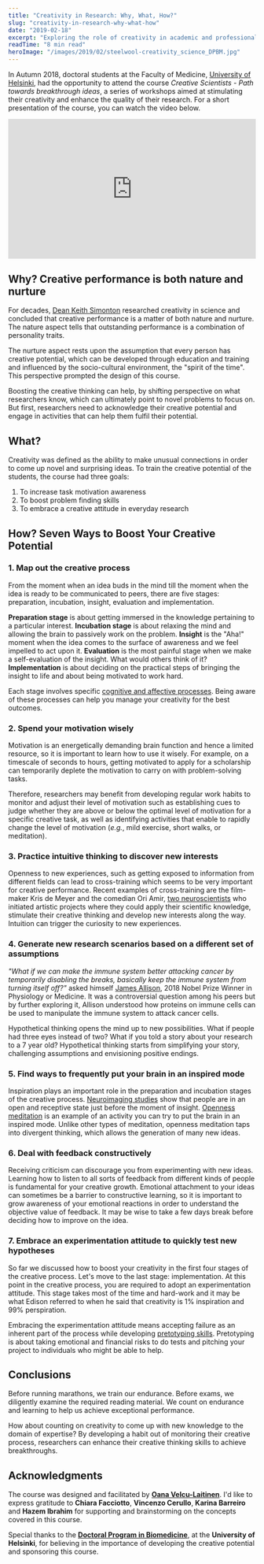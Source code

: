 ```yaml
---
title: "Creativity in Research: Why, What, How?"
slug: "creativity-in-research-why-what-how"
date: "2019-02-18"
excerpt: "Exploring the role of creativity in academic and professional research environments through a science-based framework for doctoral students."
readTime: "8 min read"
heroImage: "/images/2019/02/steelwool-creativity_science_DPBM.jpg"
---
```


In Autumn 2018, doctoral students at the Faculty of Medicine, [University of Helsinki](https://www.helsinki.fi/en), had the opportunity to attend the course *Creative Scientists - Path towards breakthrough ideas*, a series of workshops aimed at stimulating their creativity and enhance the quality of their research. For a short presentation of the course, you can watch the video below.

<div style="position: relative; padding-bottom: 56.25%; height: 0; overflow: hidden; max-width: 100%; background: #000;">
  <iframe src="https://www.youtube.com/embed/7Y_GhTylFuo" frameborder="0" allow="accelerometer; autoplay; encrypted-media; gyroscope; picture-in-picture" allowfullscreen style="position: absolute; top: 0; left: 0; width: 100%; height: 100%;"></iframe>
</div>

## Why? Creative performance is both nature and nurture

For decades, [Dean Keith Simonton](https://psycnet.apa.org/record/2004-15177-000) researched creativity in science and concluded that creative performance is a matter of both nature and nurture. The nature aspect tells that outstanding performance is a combination of personality traits.

The nurture aspect rests upon the assumption that every person has creative potential, which can be developed through education and training and influenced by the socio-cultural environment, the "spirit of the time". This perspective prompted the design of this course.

Boosting the creative thinking can help, by shifting perspective on what researchers know, which can ultimately point to novel problems to focus on. But first, researchers need to acknowledge their creative potential and engage in activities that can help them fulfil their potential.

## What?

Creativity was defined as the ability to make unusual connections in order to come up novel and surprising ideas. To train the creative potential of the students, the course had three goals:

1. To increase task motivation awareness
2. To boost problem finding skills
3. To embrace a creative attitude in everyday research

## How? Seven Ways to Boost Your Creative Potential

### 1. Map out the creative process

From the moment when an idea buds in the mind till the moment when the idea is ready to be communicated to peers, there are five stages: preparation, incubation, insight, evaluation and implementation.

**Preparation stage** is about getting immersed in the knowledge pertaining to a particular interest. **Incubation stage** is about relaxing the mind and allowing the brain to passively work on the problem. **Insight** is the "Aha!" moment when the idea comes to the surface of awareness and we feel impelled to act upon it. **Evaluation** is the most painful stage when we make a self-evaluation of the insight. What would others think of it? **Implementation** is about deciding on the practical steps of bringing the insight to life and about being motivated to work hard.

Each stage involves specific [cognitive and affective processes](https://www.amazon.com/Your-Creative-Brain-Imagination-Productivity/dp/1118396545). Being aware of these processes can help you manage your creativity for the best outcomes.

### 2. Spend your motivation wisely

Motivation is an energetically demanding brain function and hence a limited resource, so it is important to learn how to use it wisely. For example, on a timescale of seconds to hours, getting motivated to apply for a scholarship can temporarily deplete the motivation to carry on with problem-solving tasks.

Therefore, researchers may benefit from developing regular work habits to monitor and adjust their level of motivation such as establishing cues to judge whether they are above or below the optimal level of motivation for a specific creative task, as well as identifying activities that enable to rapidly change the level of motivation (*e.g.*, mild exercise, short walks, or meditation).

### 3. Practice intuitive thinking to discover new interests

Openness to new experiences, such as getting exposed to information from different fields can lead to cross-training which seems to be very important for creative performance. Recent examples of cross-training are the film-maker Kris de Meyer and the comedian Ori Amir, [two neuroscientists](https://www.nature.com/articles/d41586-018-07201-7) who initiated artistic projects where they could apply their scientific knowledge, stimulate their creative thinking and develop new interests along the way. Intuition can trigger the curiosity to new experiences.

### 4. Generate new research scenarios based on a different set of assumptions

*"What if we can make the immune system better attacking cancer by temporarily disabling the breaks, basically keep the immune system from turning itself off?"* asked himself [James Allison](https://www.youtube.com/watch?v=D3HpxA_cMNw), 2018 Nobel Prize Winner in Physiology or Medicine. It was a controversial question among his peers but by further exploring it, Allison understood how proteins on immune cells can be used to manipulate the immune system to attack cancer cells.

Hypothetical thinking opens the mind up to new possibilities. What if people had three eyes instead of two? What if you told a story about your research to a 7 year old? Hypothetical thinking starts from simplifying your story, challenging assumptions and envisioning positive endings.

### 5. Find ways to frequently put your brain in an inspired mode

Inspiration plays an important role in the preparation and incubation stages of the creative process. [Neuroimaging studies](https://www.sciencedirect.com/science/article/pii/S002839320700262X) show that people are in an open and receptive state just before the moment of insight. [Openness meditation](https://www.frontiersin.org/articles/10.3389/fpsyg.2012.00116/full) is an example of an activity you can try to put the brain in an inspired mode. Unlike other types of meditation, openness meditation taps into divergent thinking, which allows the generation of many new ideas.

### 6. Deal with feedback constructively

Receiving criticism can discourage you from experimenting with new ideas. Learning how to listen to all sorts of feedback from different kinds of people is fundamental for your creative growth. Emotional attachment to your ideas can sometimes be a barrier to constructive learning, so it is important to grow awareness of your emotional reactions in order to understand the objective value of feedback. It may be wise to take a few days break before deciding how to improve on the idea.

### 7. Embrace an experimentation attitude to quickly test new hypotheses

So far we discussed how to boost your creativity in the first four stages of the creative process. Let's move to the last stage: implementation. At this point in the creative process, you are required to adopt an experimentation attitude. This stage takes most of the time and hard-work and it may be what Edison referred to when he said that creativity is 1% inspiration and 99% perspiration.

Embracing the experimentation attitude means accepting failure as an inherent part of the process while developing [pretotyping skills](https://www.amazon.co.uk/Right-Many-Ideas-Yours-Succeed-ebook/dp/B07CKRYYZK). Pretotyping is about taking emotional and financial risks to do tests and pitching your project to individuals who might be able to help.

## Conclusions

Before running marathons, we train our endurance. Before exams, we diligently examine the required reading material. We count on endurance and learning to help us achieve exceptional performance.

How about counting on creativity to come up with new knowledge to the domain of expertise? By developing a habit out of monitoring their creative process, researchers can enhance their creative thinking skills to achieve breakthroughs.

## Acknowledgments

The course was designed and facilitated by [**Oana Velcu-Laitinen**](http://www.velcu.fi). I'd like to express gratitude to **Chiara Facciotto**, **Vincenzo Cerullo**, **Karina Barreiro** and **Hazem Ibrahim** for supporting and brainstorming on the concepts covered in this course.

Special thanks to the [**Doctoral Program in Biomedicine**](https://www.helsinki.fi/en/research/doctoral-education/doctoral-schools-and-programmes/doctoral-school-in-health-sciences/doctoral-programme-in-biomedicine), at the **University of Helsinki**, for believing in the importance of developing the creative potential and sponsoring this course.